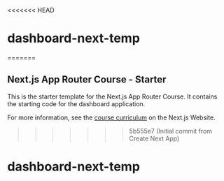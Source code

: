 <<<<<<< HEAD
# dashboard-next-temp
=======
## Next.js App Router Course - Starter

This is the starter template for the Next.js App Router Course. It contains the starting code for the dashboard application.

For more information, see the [course curriculum](https://nextjs.org/learn) on the Next.js Website.
>>>>>>> 5b555e7 (Initial commit from Create Next App)
# dashboard-next-temp
